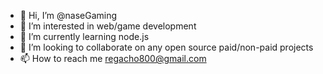 - 👋 Hi, I’m @naseGaming
- 👀 I’m interested in web/game development
- 🌱 I’m currently learning node.js
- 💞️ I’m looking to collaborate on any open source paid/non-paid projects
- 📫 How to reach me regacho800@gmail.com

<!---
naseGaming/naseGaming is a ✨ special ✨ repository because its `README.md` (this file) appears on your GitHub profile.
You can click the Preview link to take a look at your changes.
--->
